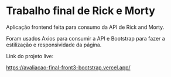 <h1>Trabalho final de Rick e Morty</h1>

<p>Aplicação frontend feita para consumo da API de Rick and Morty.</p>
<p>Foram usados Axios para consumir a API e Bootstrap para fazer a estilização e responsividade da página.</p>

<p>Link do projeto live:</p>

<a href="#" target="_blank">https://avaliacao-final-front3-bootstrap.vercel.app/</a>
